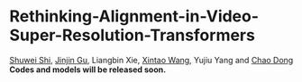 # Rethinking-Alignment-in-Video-Super-Resolution-Transformers
[Shuwei Shi](https://scholar.google.com/citations?hl=en&user=2ZAstoQAAAAJ), [Jinjin Gu](https://scholar.google.com/citations?hl=en&user=uMQ-G-QAAAAJ), Liangbin Xie, [Xintao Wang](https://scholar.google.com/citations?hl=en&user=FQgZpQoAAAAJ), Yujiu Yang and [Chao Dong](https://scholar.google.com.hk/citations?user=OSDCB0UAAAAJ&hl=zh-CN)
**Codes and models will be released soon.**
